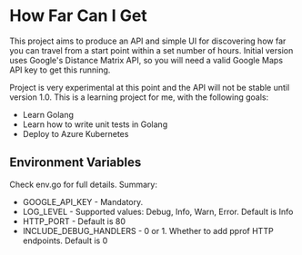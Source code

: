 # How Far Can I Get

This project aims to produce an API and simple UI for discovering how far you can travel from a start point within a set number of hours.  Initial version uses Google's Distance Matrix API, so you will need a valid Google Maps API key to get this running.

Project is very experimental at this point and the API will not be stable until version 1.0.  This is a learning project for me, with the following goals:

  * Learn Golang
  * Learn how to write unit tests in Golang
  * Deploy to Azure Kubernetes

## Environment Variables
Check env.go for full details.  Summary:

  * GOOGLE_API_KEY - Mandatory.
  * LOG_LEVEL - Supported values: Debug, Info, Warn, Error.  Default is Info
  * HTTP_PORT - Default is 80
  * INCLUDE_DEBUG_HANDLERS - 0 or 1. Whether to add pprof HTTP endpoints. Default is 0